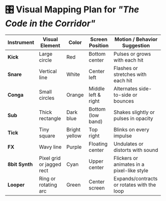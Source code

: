 
# 🎛 Visual Mapping Plan for *"The Code in the Corridor"*

| Instrument     | Visual Element              | Color         | Screen Position        | Motion / Behavior Suggestion                   |
|----------------|-----------------------------|---------------|------------------------|------------------------------------------------|
| **Kick**       | Large circle                | Red           | Bottom center          | Pulses or grows with each hit                  |
| **Snare**      | Vertical line               | White         | Center left            | Flashes or stretches with each hit             |
| **Conga**      | Small circles               | Orange        | Middle left & right    | Alternates side-to-side or bounces             |
| **Sub**        | Thick rectangle             | Dark blue     | Bottom (low band)      | Shakes slightly or pulses in opacity           |
| **Tick**       | Tiny square                 | Bright yellow | Top right              | Blinks on every impulse                        |
| **FX**         | Wavy line                   | Purple        | Floating center        | Undulates or distorts with sound               |
| **8bit Synth** | Pixel grid or jagged rect   | Cyan          | Upper center           | Flickers or animates in a pixel-like style     |
| **Looper**     | Ring or rotating arc        | Green         | Center screen          | Expands/contracts or rotates with the loop     |
